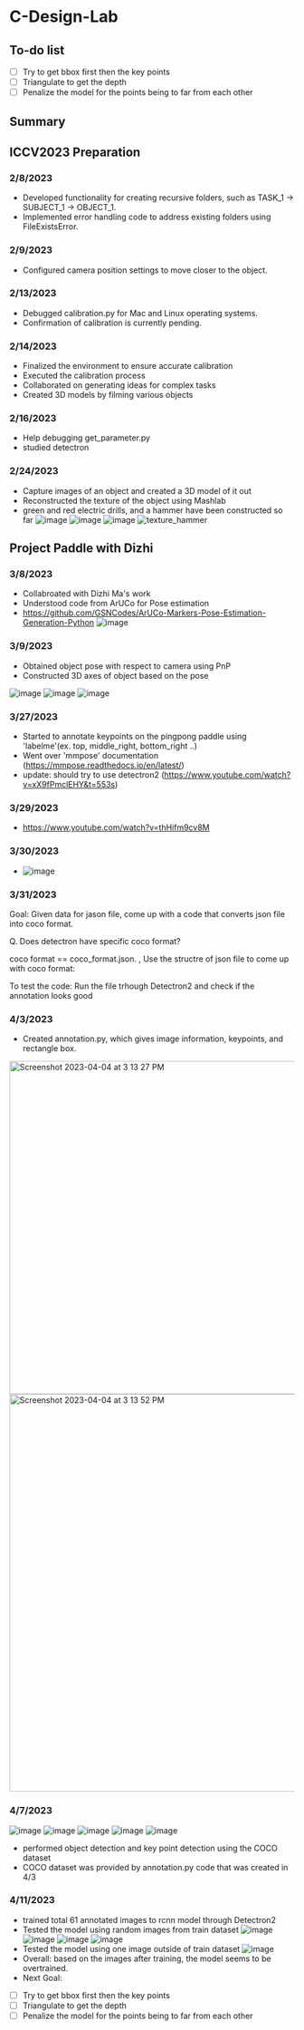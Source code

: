 # C-Design-Lab
## To-do list
- [ ] Try to get bbox first then the key points
- [ ] Triangulate to get the depth
- [ ] Penalize the model for the points being to far from each other
## Summary
## ICCV2023 Preparation
### 2/8/2023 
- Developed functionality for creating recursive folders, such as TASK_1 -> SUBJECT_1 -> OBJECT_1.
- Implemented error handling code to address existing folders using FileExistsError.
### 2/9/2023 
- Configured camera position settings to move closer to the object.
### 2/13/2023 
- Debugged calibration.py for Mac and Linux operating systems.
- Confirmation of calibration is currently pending.
### 2/14/2023 
- Finalized the environment to ensure accurate calibration
- Executed the calibration process
- Collaborated on generating ideas for complex tasks
- Created 3D models by filming various objects
### 2/16/2023 
- Help debugging get_parameter.py
- studied detectron
### 2/24/2023 
- Capture images of an object and created a 3D model of it out
- Reconstructed the texture of the object using Mashlab
- green and red electric drills, and a hammer have been constructed so far
![image](https://user-images.githubusercontent.com/32153697/221323443-deaa1d35-e5ad-498f-ad8f-0dcf1bfff5d7.png)
![image](https://user-images.githubusercontent.com/32153697/221323671-bb81fe07-9664-4c70-bfd9-83d54307d36d.png)
![image](https://user-images.githubusercontent.com/32153697/221324178-e98dcd31-78cf-4b0a-99d9-048dc1011e48.png)
![texture_hammer](https://user-images.githubusercontent.com/32153697/221324385-38a43fa4-5ee8-46bf-9a50-c28a863ee95f.png)
## Project Paddle with Dizhi
### 3/8/2023 
- Collabroated with Dizhi Ma's work 
- Understood code from ArUCo for Pose estimation
- https://github.com/GSNCodes/ArUCo-Markers-Pose-Estimation-Generation-Python
![image](https://user-images.githubusercontent.com/107389219/223874390-a39afb5a-766f-4a43-826a-2414be4d61bd.png)
### 3/9/2023
- Obtained object pose with respect to camera using PnP 
- Constructed 3D axes of object based on the pose

![image](https://user-images.githubusercontent.com/107389219/224432695-2fbe2518-7611-46ab-b706-9a7f4e02a875.png)
![image](https://user-images.githubusercontent.com/107389219/224432710-b4a4f9a2-2f45-4a81-a07c-0348e8e58e6d.png)
![image](https://user-images.githubusercontent.com/107389219/224432935-6569458a-789e-4630-bb85-6f90cee04caa.png)
### 3/27/2023
- Started to annotate keypoints on the pingpong paddle using 'labelme'(ex. top, middle_right, bottom_right ..)
- Went over 'mmpose' documentation (https://mmpose.readthedocs.io/en/latest/)
- update: should try to use detectron2 (https://www.youtube.com/watch?v=xX9fPmclEHY&t=553s) 
### 3/29/2023
- https://www.youtube.com/watch?v=thHifm9cv8M
### 3/30/2023
- ![image](https://user-images.githubusercontent.com/107389219/228973954-eb699bff-5ae3-46bc-b3b2-453343a64f5e.png)

### 3/31/2023
Goal: 
Given data for jason file, come up with a code that converts json file into coco format. 

Q. Does detectron have specific coco format?

coco format == coco_format.json. , 
Use the structre of json file to come up with coco format:

To test the code:
Run the file trhough Detectron2 and check if the annotation looks good 

### 4/3/2023
- Created annotation.py, which gives image information, keypoints, and rectangle box.
<img width="588" alt="Screenshot 2023-04-04 at 3 13 27 PM" src="https://user-images.githubusercontent.com/67416712/229896484-c5959053-e006-4548-9e3e-81553c785abc.png">
<img width="702" alt="Screenshot 2023-04-04 at 3 13 52 PM" src="https://user-images.githubusercontent.com/67416712/229896581-1feab710-19b1-4c23-b076-cfa6a090efd2.png">

### 4/7/2023
![image](https://user-images.githubusercontent.com/107389219/230676115-8e771ac1-19ef-4097-b9b1-fff162b0d72e.png)
![image](https://user-images.githubusercontent.com/107389219/230676138-85a21f60-e86e-40df-bda4-66a5d7ef4c98.png)
![image](https://user-images.githubusercontent.com/107389219/230676146-cc905528-59c6-4101-b481-5f6db326290c.png)
![image](https://user-images.githubusercontent.com/107389219/230676164-c0cb136a-9e13-466e-8a88-9fad9aa8c064.png)
![image](https://user-images.githubusercontent.com/107389219/230676177-c4749bc0-495f-4199-8dfa-798bf98159e8.png)
- performed object detection and key point detection using the COCO dataset
- COCO dataset was provided by annotation.py code that was created in 4/3

### 4/11/2023
- trained total 61 annotated images to rcnn model through Detectron2
- Tested the model using random images from train dataset
![image](https://user-images.githubusercontent.com/107389219/231313474-c8e79042-708d-4597-8b24-e9c55561168f.png)
![image](https://user-images.githubusercontent.com/107389219/231313495-f9fda910-3516-4606-b684-e7fbdb73a4a6.png)
![image](https://user-images.githubusercontent.com/107389219/231313508-8bbb25ac-e627-4e27-b89e-1de8b4986b4a.png)
![image](https://user-images.githubusercontent.com/107389219/231313516-3c866e6b-e9d5-49e6-96ca-583bd28bfd4a.png)
- Tested the model using one image outside of train dataset
![image](https://user-images.githubusercontent.com/107389219/231313460-a6fe79e2-3973-42bd-bb42-c1268e1423d1.png)
- Overall: based on the images after training, the model seems to be overtrained. 
- Next Goal:
- [ ] Try to get bbox first then the key points
- [ ] Triangulate to get the depth
- [ ] Penalize the model for the points being to far from each other
